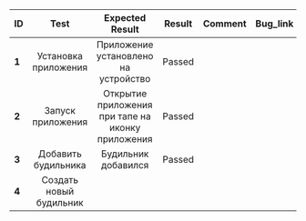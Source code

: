 ID | Test | Expected Result | Result | Comment | Bug_link
:--|:-------:|:--------------:|:-----:|:-----: | ---:
**1** | Установка приложения | Приложение установлено на устройство  | Passed |  |
**2** | Запуск приложения | Открытие приложения при тапе на иконку приложения | Passed | |
**3** | Добавить будильника | Будильник добавился | Passed | |
**4** | Создать новый будильник | 
